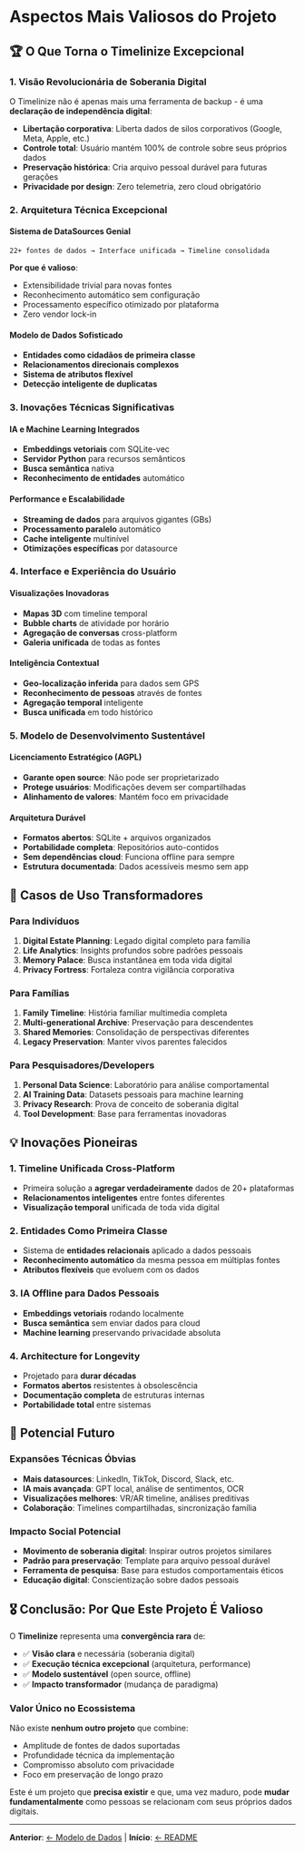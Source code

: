# Aspectos Mais Valiosos do Projeto

## 🏆 O Que Torna o Timelinize Excepcional

### 1. **Visão Revolucionária de Soberania Digital**

O Timelinize não é apenas mais uma ferramenta de backup - é uma **declaração de independência digital**:

- **Libertação corporativa**: Liberta dados de silos corporativos (Google, Meta, Apple, etc.)
- **Controle total**: Usuário mantém 100% de controle sobre seus próprios dados
- **Preservação histórica**: Cria arquivo pessoal durável para futuras gerações
- **Privacidade por design**: Zero telemetria, zero cloud obrigatório

### 2. **Arquitetura Técnica Excepcional**

#### Sistema de DataSources Genial
```
22+ fontes de dados → Interface unificada → Timeline consolidada
```

**Por que é valioso**:
- Extensibilidade trivial para novas fontes
- Reconhecimento automático sem configuração 
- Processamento específico otimizado por plataforma
- Zero vendor lock-in

#### Modelo de Dados Sofisticado
- **Entidades como cidadãos de primeira classe**
- **Relacionamentos direcionais complexos**
- **Sistema de atributos flexível**
- **Detecção inteligente de duplicatas**

### 3. **Inovações Técnicas Significativas**

#### IA e Machine Learning Integrados
- **Embeddings vetoriais** com SQLite-vec
- **Servidor Python** para recursos semânticos  
- **Busca semântica** nativa
- **Reconhecimento de entidades** automático

#### Performance e Escalabilidade
- **Streaming de dados** para arquivos gigantes (GBs)
- **Processamento paralelo** automático
- **Cache inteligente** multinível
- **Otimizações específicas** por datasource

### 4. **Interface e Experiência do Usuário**

#### Visualizações Inovadoras
- **Mapas 3D** com timeline temporal
- **Bubble charts** de atividade por horário
- **Agregação de conversas** cross-platform
- **Galeria unificada** de todas as fontes

#### Inteligência Contextual  
- **Geo-localização inferida** para dados sem GPS
- **Reconhecimento de pessoas** através de fontes
- **Agregação temporal** inteligente
- **Busca unificada** em todo histórico

### 5. **Modelo de Desenvolvimento Sustentável**

#### Licenciamento Estratégico (AGPL)
- **Garante open source**: Não pode ser proprietarizado
- **Protege usuários**: Modificações devem ser compartilhadas
- **Alinhamento de valores**: Mantém foco em privacidade

#### Arquitetura Durável
- **Formatos abertos**: SQLite + arquivos organizados
- **Portabilidade completa**: Repositórios auto-contidos
- **Sem dependências cloud**: Funciona offline para sempre
- **Estrutura documentada**: Dados acessíveis mesmo sem app

## 🎯 Casos de Uso Transformadores

### Para Indivíduos
1. **Digital Estate Planning**: Legado digital completo para família
2. **Life Analytics**: Insights profundos sobre padrões pessoais  
3. **Memory Palace**: Busca instantânea em toda vida digital
4. **Privacy Fortress**: Fortaleza contra vigilância corporativa

### Para Famílias  
1. **Family Timeline**: História familiar multimedia completa
2. **Multi-generational Archive**: Preservação para descendentes
3. **Shared Memories**: Consolidação de perspectivas diferentes
4. **Legacy Preservation**: Manter vivos parentes falecidos

### Para Pesquisadores/Developers
1. **Personal Data Science**: Laboratório para análise comportamental
2. **AI Training Data**: Datasets pessoais para machine learning
3. **Privacy Research**: Prova de conceito de soberania digital  
4. **Tool Development**: Base para ferramentas inovadoras

## 💡 Inovações Pioneiras

### 1. **Timeline Unificada Cross-Platform**
- Primeira solução a **agregar verdadeiramente** dados de 20+ plataformas
- **Relacionamentos inteligentes** entre fontes diferentes
- **Visualização temporal** unificada de toda vida digital

### 2. **Entidades Como Primeira Classe**
- Sistema de **entidades relacionais** aplicado a dados pessoais
- **Reconhecimento automático** da mesma pessoa em múltiplas fontes
- **Atributos flexíveis** que evoluem com os dados

### 3. **IA Offline para Dados Pessoais**
- **Embeddings vetoriais** rodando localmente
- **Busca semântica** sem enviar dados para cloud
- **Machine learning** preservando privacidade absoluta

### 4. **Architecture for Longevity**
- Projetado para **durar décadas**
- **Formatos abertos** resistentes à obsolescência
- **Documentação completa** de estruturas internas
- **Portabilidade total** entre sistemas

## 🔮 Potencial Futuro

### Expansões Técnicas Óbvias
- **Mais datasources**: LinkedIn, TikTok, Discord, Slack, etc.
- **IA mais avançada**: GPT local, análise de sentimentos, OCR
- **Visualizações melhores**: VR/AR timeline, análises preditivas
- **Colaboração**: Timelines compartilhadas, sincronização família

### Impacto Social Potencial
- **Movimento de soberania digital**: Inspirar outros projetos similares  
- **Padrão para preservação**: Template para arquivo pessoal durável
- **Ferramenta de pesquisa**: Base para estudos comportamentais éticos
- **Educação digital**: Conscientização sobre dados pessoais

## 🎖️ Conclusão: Por Que Este Projeto É Valioso

O **Timelinize** representa uma **convergência rara** de:
- ✅ **Visão clara** e necessária (soberania digital)
- ✅ **Execução técnica excepcional** (arquitetura, performance) 
- ✅ **Modelo sustentável** (open source, offline)
- ✅ **Impacto transformador** (mudança de paradigma)

### Valor Único no Ecossistema
Não existe **nenhum outro projeto** que combine:
- Amplitude de fontes de dados suportadas
- Profundidade técnica da implementação  
- Compromisso absoluto com privacidade
- Foco em preservação de longo prazo

Este é um projeto que **precisa existir** e que, uma vez maduro, pode **mudar fundamentalmente** como pessoas se relacionam com seus próprios dados digitais.

---

**Anterior**: [← Modelo de Dados](03-modelo-dados.md) | **Início**: [← README](README.md)
